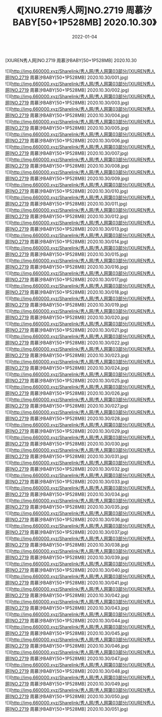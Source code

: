 ﻿---
layout: post
title:  《[XIUREN秀人网]NO.2719 周慕汐BABY[50+1P528MB] 2020.10.30》
date:   2022-01-04
img: http://img.660000.xyz/Sharelink/秀人网/秀人网第03部分/[XIUREN秀人网]NO.2719 周慕汐BABY[50+1P528MB] 2020.10.30/000.jpg
categories: [美女, 清纯, 唯美]
---

[XIUREN秀人网]NO.2719 周慕汐BABY[50+1P528MB] 2020.10.30

 ![](http://img.660000.xyz/Sharelink/秀人网/秀人网第03部分/[XIUREN秀人网]NO.2719 周慕汐BABY[50+1P528MB] 2020.10.30/001.jpg) <br>![](http://img.660000.xyz/Sharelink/秀人网/秀人网第03部分/[XIUREN秀人网]NO.2719 周慕汐BABY[50+1P528MB] 2020.10.30/002.jpg) <br>![](http://img.660000.xyz/Sharelink/秀人网/秀人网第03部分/[XIUREN秀人网]NO.2719 周慕汐BABY[50+1P528MB] 2020.10.30/003.jpg) <br>![](http://img.660000.xyz/Sharelink/秀人网/秀人网第03部分/[XIUREN秀人网]NO.2719 周慕汐BABY[50+1P528MB] 2020.10.30/004.jpg) <br>![](http://img.660000.xyz/Sharelink/秀人网/秀人网第03部分/[XIUREN秀人网]NO.2719 周慕汐BABY[50+1P528MB] 2020.10.30/005.jpg) <br>![](http://img.660000.xyz/Sharelink/秀人网/秀人网第03部分/[XIUREN秀人网]NO.2719 周慕汐BABY[50+1P528MB] 2020.10.30/006.jpg) <br>![](http://img.660000.xyz/Sharelink/秀人网/秀人网第03部分/[XIUREN秀人网]NO.2719 周慕汐BABY[50+1P528MB] 2020.10.30/007.jpg) <br>![](http://img.660000.xyz/Sharelink/秀人网/秀人网第03部分/[XIUREN秀人网]NO.2719 周慕汐BABY[50+1P528MB] 2020.10.30/008.jpg) <br>![](http://img.660000.xyz/Sharelink/秀人网/秀人网第03部分/[XIUREN秀人网]NO.2719 周慕汐BABY[50+1P528MB] 2020.10.30/009.jpg) <br>![](http://img.660000.xyz/Sharelink/秀人网/秀人网第03部分/[XIUREN秀人网]NO.2719 周慕汐BABY[50+1P528MB] 2020.10.30/010.jpg) <br>![](http://img.660000.xyz/Sharelink/秀人网/秀人网第03部分/[XIUREN秀人网]NO.2719 周慕汐BABY[50+1P528MB] 2020.10.30/011.jpg) <br>![](http://img.660000.xyz/Sharelink/秀人网/秀人网第03部分/[XIUREN秀人网]NO.2719 周慕汐BABY[50+1P528MB] 2020.10.30/012.jpg) <br>![](http://img.660000.xyz/Sharelink/秀人网/秀人网第03部分/[XIUREN秀人网]NO.2719 周慕汐BABY[50+1P528MB] 2020.10.30/013.jpg) <br>![](http://img.660000.xyz/Sharelink/秀人网/秀人网第03部分/[XIUREN秀人网]NO.2719 周慕汐BABY[50+1P528MB] 2020.10.30/014.jpg) <br>![](http://img.660000.xyz/Sharelink/秀人网/秀人网第03部分/[XIUREN秀人网]NO.2719 周慕汐BABY[50+1P528MB] 2020.10.30/015.jpg) <br>![](http://img.660000.xyz/Sharelink/秀人网/秀人网第03部分/[XIUREN秀人网]NO.2719 周慕汐BABY[50+1P528MB] 2020.10.30/016.jpg) <br>![](http://img.660000.xyz/Sharelink/秀人网/秀人网第03部分/[XIUREN秀人网]NO.2719 周慕汐BABY[50+1P528MB] 2020.10.30/017.jpg) <br>![](http://img.660000.xyz/Sharelink/秀人网/秀人网第03部分/[XIUREN秀人网]NO.2719 周慕汐BABY[50+1P528MB] 2020.10.30/018.jpg) <br>![](http://img.660000.xyz/Sharelink/秀人网/秀人网第03部分/[XIUREN秀人网]NO.2719 周慕汐BABY[50+1P528MB] 2020.10.30/019.jpg) <br>![](http://img.660000.xyz/Sharelink/秀人网/秀人网第03部分/[XIUREN秀人网]NO.2719 周慕汐BABY[50+1P528MB] 2020.10.30/020.jpg) <br>![](http://img.660000.xyz/Sharelink/秀人网/秀人网第03部分/[XIUREN秀人网]NO.2719 周慕汐BABY[50+1P528MB] 2020.10.30/021.jpg) <br>![](http://img.660000.xyz/Sharelink/秀人网/秀人网第03部分/[XIUREN秀人网]NO.2719 周慕汐BABY[50+1P528MB] 2020.10.30/022.jpg) <br>![](http://img.660000.xyz/Sharelink/秀人网/秀人网第03部分/[XIUREN秀人网]NO.2719 周慕汐BABY[50+1P528MB] 2020.10.30/023.jpg) <br>![](http://img.660000.xyz/Sharelink/秀人网/秀人网第03部分/[XIUREN秀人网]NO.2719 周慕汐BABY[50+1P528MB] 2020.10.30/024.jpg) <br>![](http://img.660000.xyz/Sharelink/秀人网/秀人网第03部分/[XIUREN秀人网]NO.2719 周慕汐BABY[50+1P528MB] 2020.10.30/025.jpg) <br>![](http://img.660000.xyz/Sharelink/秀人网/秀人网第03部分/[XIUREN秀人网]NO.2719 周慕汐BABY[50+1P528MB] 2020.10.30/026.jpg) <br>![](http://img.660000.xyz/Sharelink/秀人网/秀人网第03部分/[XIUREN秀人网]NO.2719 周慕汐BABY[50+1P528MB] 2020.10.30/027.jpg) <br>![](http://img.660000.xyz/Sharelink/秀人网/秀人网第03部分/[XIUREN秀人网]NO.2719 周慕汐BABY[50+1P528MB] 2020.10.30/028.jpg) <br>![](http://img.660000.xyz/Sharelink/秀人网/秀人网第03部分/[XIUREN秀人网]NO.2719 周慕汐BABY[50+1P528MB] 2020.10.30/029.jpg) <br>![](http://img.660000.xyz/Sharelink/秀人网/秀人网第03部分/[XIUREN秀人网]NO.2719 周慕汐BABY[50+1P528MB] 2020.10.30/030.jpg) <br>![](http://img.660000.xyz/Sharelink/秀人网/秀人网第03部分/[XIUREN秀人网]NO.2719 周慕汐BABY[50+1P528MB] 2020.10.30/031.jpg) <br>![](http://img.660000.xyz/Sharelink/秀人网/秀人网第03部分/[XIUREN秀人网]NO.2719 周慕汐BABY[50+1P528MB] 2020.10.30/032.jpg) <br>![](http://img.660000.xyz/Sharelink/秀人网/秀人网第03部分/[XIUREN秀人网]NO.2719 周慕汐BABY[50+1P528MB] 2020.10.30/033.jpg) <br>![](http://img.660000.xyz/Sharelink/秀人网/秀人网第03部分/[XIUREN秀人网]NO.2719 周慕汐BABY[50+1P528MB] 2020.10.30/034.jpg) <br>![](http://img.660000.xyz/Sharelink/秀人网/秀人网第03部分/[XIUREN秀人网]NO.2719 周慕汐BABY[50+1P528MB] 2020.10.30/035.jpg) <br>![](http://img.660000.xyz/Sharelink/秀人网/秀人网第03部分/[XIUREN秀人网]NO.2719 周慕汐BABY[50+1P528MB] 2020.10.30/036.jpg) <br>![](http://img.660000.xyz/Sharelink/秀人网/秀人网第03部分/[XIUREN秀人网]NO.2719 周慕汐BABY[50+1P528MB] 2020.10.30/037.jpg) <br>![](http://img.660000.xyz/Sharelink/秀人网/秀人网第03部分/[XIUREN秀人网]NO.2719 周慕汐BABY[50+1P528MB] 2020.10.30/038.jpg) <br>![](http://img.660000.xyz/Sharelink/秀人网/秀人网第03部分/[XIUREN秀人网]NO.2719 周慕汐BABY[50+1P528MB] 2020.10.30/039.jpg) <br>![](http://img.660000.xyz/Sharelink/秀人网/秀人网第03部分/[XIUREN秀人网]NO.2719 周慕汐BABY[50+1P528MB] 2020.10.30/040.jpg) <br>![](http://img.660000.xyz/Sharelink/秀人网/秀人网第03部分/[XIUREN秀人网]NO.2719 周慕汐BABY[50+1P528MB] 2020.10.30/041.jpg) <br>![](http://img.660000.xyz/Sharelink/秀人网/秀人网第03部分/[XIUREN秀人网]NO.2719 周慕汐BABY[50+1P528MB] 2020.10.30/042.jpg) <br>![](http://img.660000.xyz/Sharelink/秀人网/秀人网第03部分/[XIUREN秀人网]NO.2719 周慕汐BABY[50+1P528MB] 2020.10.30/043.jpg) <br>![](http://img.660000.xyz/Sharelink/秀人网/秀人网第03部分/[XIUREN秀人网]NO.2719 周慕汐BABY[50+1P528MB] 2020.10.30/044.jpg) <br>![](http://img.660000.xyz/Sharelink/秀人网/秀人网第03部分/[XIUREN秀人网]NO.2719 周慕汐BABY[50+1P528MB] 2020.10.30/045.jpg) <br>![](http://img.660000.xyz/Sharelink/秀人网/秀人网第03部分/[XIUREN秀人网]NO.2719 周慕汐BABY[50+1P528MB] 2020.10.30/046.jpg) <br>![](http://img.660000.xyz/Sharelink/秀人网/秀人网第03部分/[XIUREN秀人网]NO.2719 周慕汐BABY[50+1P528MB] 2020.10.30/047.jpg) <br>![](http://img.660000.xyz/Sharelink/秀人网/秀人网第03部分/[XIUREN秀人网]NO.2719 周慕汐BABY[50+1P528MB] 2020.10.30/048.jpg) <br>![](http://img.660000.xyz/Sharelink/秀人网/秀人网第03部分/[XIUREN秀人网]NO.2719 周慕汐BABY[50+1P528MB] 2020.10.30/049.jpg) <br>![](http://img.660000.xyz/Sharelink/秀人网/秀人网第03部分/[XIUREN秀人网]NO.2719 周慕汐BABY[50+1P528MB] 2020.10.30/050.jpg) <br>![](http://img.660000.xyz/Sharelink/秀人网/秀人网第03部分/[XIUREN秀人网]NO.2719 周慕汐BABY[50+1P528MB] 2020.10.30/051.jpg) <br>
